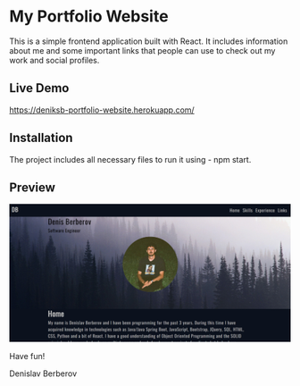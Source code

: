 # My Portfolio Website

This is a simple frontend application built with React. It includes information about me and some important links that people can use to check out my work and social profiles.

## Live Demo

https://deniksb-portfolio-website.herokuapp.com/

## Installation

The project includes all necessary files to run it using - npm start.

## Preview

![preview pic](pf-pic.PNG)

Have fun!

Denislav Berberov
